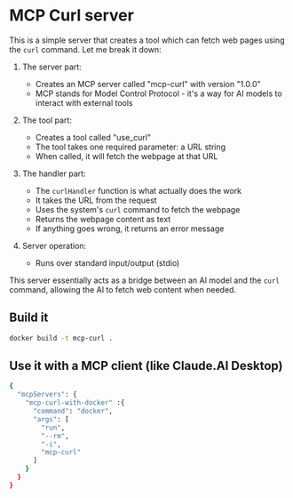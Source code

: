 # MCP Curl server

This is a simple server that creates a tool which can fetch web pages using the `curl` command. Let me break it down:

1. The server part:
   - Creates an MCP server called "mcp-curl" with version "1.0.0"
   - MCP stands for Model Control Protocol - it's a way for AI models to interact with external tools

2. The tool part:
   - Creates a tool called "use_curl" 
   - The tool takes one required parameter: a URL string
   - When called, it will fetch the webpage at that URL

3. The handler part:
   - The `curlHandler` function is what actually does the work
   - It takes the URL from the request
   - Uses the system's `curl` command to fetch the webpage
   - Returns the webpage content as text
   - If anything goes wrong, it returns an error message

4. Server operation:
   - Runs over standard input/output (stdio)

This server essentially acts as a bridge between an AI model and the `curl` command, allowing the AI to fetch web content when needed.


## Build it

```bash
docker build -t mcp-curl .
```

## Use it with a MCP client (like Claude.AI Desktop)

```bash
{
  "mcpServers": {
    "mcp-curl-with-docker" :{
      "command": "docker",
      "args": [
        "run",
        "--rm",
        "-i",
        "mcp-curl"
      ]
    }
  }
}
```
